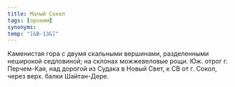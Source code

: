 ```yaml
---
title: Малый Сокол
tags: [ороним]
synonyms:
temp: "[&В-13&]"
---
```


Каменистая гора с двумя скальными вершинами, разделенными неширокой седловиной;
на склонах можжевеловые рощи. Юж. отрог г. Перчем-Кая, над дорогой из Судака в
Новый Свет, к СВ от г. Сокол, через верх. балки Шайтан-Дере.
